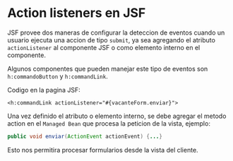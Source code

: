 # Action listeners en JSF

JSF provee dos maneras de configurar la deteccion de eventos cuando un usuario ejecuta una accion de tipo
`submit`, ya sea agregando el atributo `actionListener` al componente JSF o como elemento interno en el
componente.

Algunos componentes que pueden manejar este tipo de eventos son `h:commandoButton` y `h:commandLink`.

Codigo en la pagina JSF:

```xhtml
<h:commandLink actionListener="#{vacanteForm.enviar}">
```

Una vez definido el atributo o elemento interno, se debe agregar el metodo action en el `Managed Bean` que
procesa la peticion de la vista, ejemplo:

```java
public void enviar(ActionEvent actionEvent) {...}
```

Esto nos permitira procesar formularios desde la vista del cliente.
